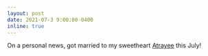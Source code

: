 ```yaml
---
layout: post
date: 2021-07-3 9:00:00-0400
inline: true
---
```


On a personal news, got married to my sweetheart [Atrayee](https://atrayeebasu.github.io/) this July!
